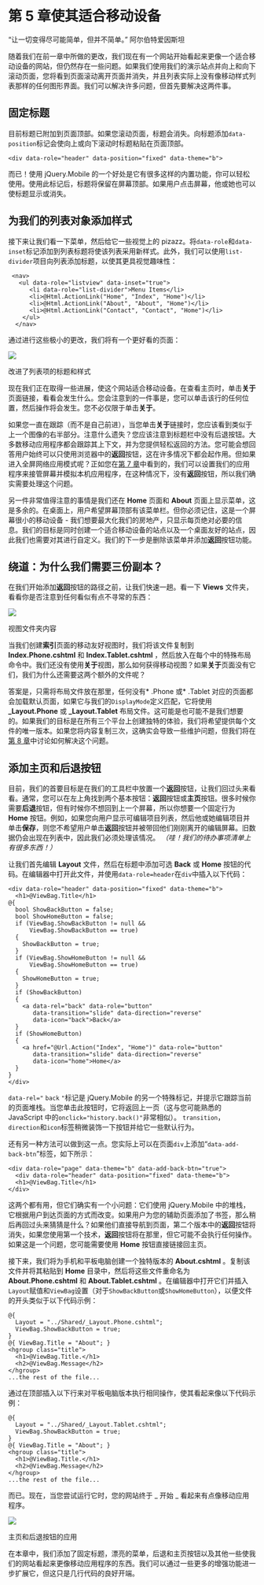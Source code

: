 # 第 5 章使其适合移动设备

“让一切变得尽可能简单，但并不简单。”
阿尔伯特爱因斯坦

随着我们在前一章中所做的更改，我们现在有一个网站开始看起来更像一个适合移动设备的网站，但仍然存在一些问题。如果我们使用我们的演示站点并向上和向下滚动页面，您将看到页面滚动离开页面并消失，并且列表实际上没有像移动样式列表那样的任何图形界面。我们可以解决许多问题，但首先要解决这两件事。

## 固定标题

目前标题已附加到页面顶部。如果您滚动页面，标题会消失。向标题添加`data-position`标记会使向上或向下滚动时标题粘贴在页面顶部。

```
<div data-role="header" data-position="fixed" data-theme="b">

```

而已！使用 jQuery.Mobile 的一个好处是它有很多这样的内置功能，你可以轻松使用。使用此标记后，标题将保留在屏幕顶部。如果用户点击屏幕，他或她也可以使标题显示或消失。

## 为我们的列表对象添加样式

接下来让我们看一下菜单，然后给它一些视觉上的 pizazz。将`data-role`和`data-inset`标记添加到列表标题将使该列表采用新样式。此外，我们可以使用`list-divider`项目向列表添加标题，以使其更具视觉趣味性：

```
 <nav>
   <ul data-role="listview" data-inset="true">
      <li data-role="list-divider">Menu Items</li>
      <li>@Html.ActionLink("Home", "Index", "Home")</li>
      <li>@Html.ActionLink("About", "About", "Home")</li>
      <li>@Html.ActionLink("Contact", "Contact", "Home")</li>
    </ul>
  </nav>

```

通过进行这些极小的更改，我们将有一个更好看的页面：

![](img/image018.png)

改进了列表项的标题和样式

现在我们正在取得一些进展，使这个网站适合移动设备。在查看主页时，单击**关于**页面链接，看看会发生什么。您会注意到的一件事是，您可以单击该行的任何位置，然后操作将会发生。您不必仅限于单击**关于**。

如果您一直在跟踪（而不是自己前进），当您单击**关于**链接时，您应该看到类似于上一个图像的右半部分。注意什么遗失？您应该注意到标题栏中没有后退按钮。大多数移动应用程序都会跟踪其上下文，并为您提供轻松返回的方法。您可能会想回答用户始终可以只使用浏览器中的**返回**按钮，这在许多情况下都会起作用。但如果进入全屏网络应用模式呢？正如您在[第 7 章](../Text/aspn-mobisite-8.html#heading_id_44)中看到的，我们可以设置我们的应用程序来接管屏幕并模拟本机应用程序，在这种情况下，没有**返回**按钮，所以我们确实需要处理这个问题。

另一件非常值得注意的事情是我们还在 **Home** 页面和 **About** 页面上显示菜单，这是多余的。在桌面上，用户希望屏幕顶部有该菜单栏。但你必须记住，这是一个屏幕很小的移动设备 - 我们想要最大化我们的房地产，只显示每页绝对必要的信息。我们的目标是同时创建一个适合移动设备的站点以及一个桌面友好的站点，因此我们也需要对其进行自定义。我们的下一步是删除该菜单并添加**返回**按钮功能。

## 绕道：为什么我们需要三份副本？

在我们开始添加**返回**按钮的路径之前，让我们快速一趟。看一下 **Views** 文件夹，看看你是否注意到任何看似有点不寻常的东西：

![](img/image019.jpg)

视图文件夹内容

当我们创建**索引**页面的移动友好视图时，我们将该文件复制到 **Index.Phone.cshtml** 和 **Index.Tablet.cshtml** ，然后放入在每个中的特殊布局命令中。我们还没有使用**关于**视图，那么如何获得移动视图？如果**关于**页面没有它们，我们为什么还需要这两个额外的文件呢？

答案是，只需将布局文件放在那里，任何没有* .Phone 或* .Tablet 对应的页面都会加载默认页面，如果它与我们的`DisplayMode`定义匹配，它将使用 **_Layout.Phone** 或 **_Layout.Tablet** 布局文件。这可能是也可能不是我们想要的。如果我们的目标是在所有三个平台上创建独特的体验，我们将希望提供每个文件的唯一版本。如果您将内容复制三次，这确实会导致一些维护问题，但我们将在[第 8 章](../Text/aspn-mobisite-9.html#heading_id_51)中讨论如何解决这个问题。

## 添加主页和后退按钮

目前，我们的首要目标是在我们的工具栏中放置一个**返回**按钮，让我们回过头来看看。通常，您可以在左上角找到两个基本按钮：**返回**按钮或**主页**按钮。很多时候你需要**后退**按钮，但有时候你不想回到上一个屏幕，所以你想要一个固定行为 **Home** 按钮。例如，如果您向用户显示可编辑项目列表，然后他或她编辑项目并单击**保存**，则您不希望用户单击**返回**按钮并被带回他们刚刚离开的编辑屏幕。旧数据仍会出现在列表中，因此我们必须处理该情况。 _（哇！我们的待办事项清单上有很多东西！）_

让我们首先编辑 **Layout** 文件，然后在标题中添加可选 **Back** 或 **Home** 按钮的代码。在编辑器中打开此文件，并使用`data-role=header`在`div`中插入以下代码：

```
<div data-role="header" data-position="fixed" data-theme="b">
  <h1>@ViewBag.Title</h1>
@{
  bool ShowBackButton = false;
  bool ShowHomeButton = false;
  if (ViewBag.ShowBackButton != null &&
      ViewBag.ShowBackButton == true)
  {
    ShowBackButton = true;
  }
  if (ViewBag.ShowHomeButton != null &&
      ViewBag.ShowHomeButton == true)
  {
    ShowHomeButton = true;
  }
  if (ShowBackButton)
  {
    <a data-rel="back" data-role="button"
       data-transition="slide" data-direction="reverse"
       data-icon="back">Back</a>
  }
  if (ShowHomeButton)
  {
    <a href="@Url.Action("Index", "Home")" data-role="button"
       data-transition="slide" data-direction="reverse"
       data-icon="home">Home</a>
  }
}
</div>

```

`data-rel="` `back` `"`标记是 jQuery.Mobile 的另一个特殊标记，并提示它跟踪当前的页面堆栈。当您单击此按钮时，它将返回上一页（这与您可能熟悉的 JavaScript 中的`onclick="history.back()"`非常相似）。 `transition`，`direction`和`icon`标签稍微装饰一下按钮并给它一些默认行为。

还有另一种方法可以做到这一点。您实际上可以在页面`div`上添加“`data-add-back-btn`”标签，如下所示：

```
<div data-role="page" data-theme="b" data-add-back-btn="true">
  <div data-role="header" data-position="fixed" data-theme="b">
  <h1>@ViewBag.Title</h1>
</div>

```

这两个都有用，但它们确实有一个小问题：它们使用 jQuery.Mobile 中的堆栈，它根据用户到达页面的方式而改变。如果用户为您的辅助页面添加了书签，那么稍后再回过头来猜猜是什么？如果他们直接导航到页面，第二个版本中的**返回**按钮将消失，如果您使用第一个技术，**返回**按钮将在那里，但它可能不会执行任何操作。如果这是一个问题，您可能需要使用 **Home** 按钮直接链接回主页。

接下来，我们将为手机和平板电脑创建一个独特版本的 **About.cshtml** 。复制该文件并将其粘贴到 **Home** 目录中，然后将这些文件重命名为 **About.Phone.cshtml** 和 **About.Tablet.cshtml** 。在编辑器中打开它们并插入`Layout`赋值和`ViewBag`设置（对于`ShowBackButton`或`ShowHomeButton`），以便文件的开头类似于以下代码示例：

```
@{
  Layout = "../Shared/_Layout.Phone.cshtml";
  ViewBag.ShowBackButton = true;
}
@{ ViewBag.Title = "About"; }
<hgroup class="title">
  <h1>@ViewBag.Title.</h1>
  <h2>@ViewBag.Message</h2>
</hgroup>
...the rest of the file...

```

通过在顶部插入以下行来对平板电脑版本执行相同操作，使其看起来像以下代码示例：

```
@{
  Layout = "../Shared/_Layout.Tablet.cshtml";
  ViewBag.ShowBackButton = true;
}
@{ ViewBag.Title = "About"; }
<hgroup class="title">
  <h1>@ViewBag.Title.</h1>
  <h2>@ViewBag.Message</h2>
</hgroup>
...the rest of the file...

```

而已。现在，当您尝试运行它时，您的网站终于 _ 开始 _ 看起来有点像移动应用程序。

![](img/image020.jpg)

主页和后退按钮的应用

在本章中，我们添加了固定标题，漂亮的菜单，后退和主页按钮以及其他一些使我们的网站看起来更像移动应用程序的东西。我们可以通过一些更多的增强功能进一步扩展它，但这只是几行代码的良好开端。